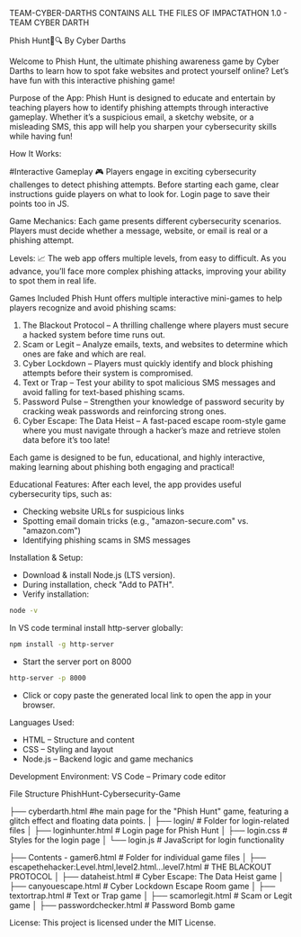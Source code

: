 TEAM-CYBER-DARTHS
CONTAINS ALL THE FILES OF IMPACTATHON 1.0 - TEAM CYBER DARTH

Phish Hunt🎣🔍
By Cyber Darths

Welcome to Phish Hunt, the ultimate phishing awareness game by Cyber Darths to learn how to spot fake websites and protect yourself online? Let’s have fun with this interactive phishing game!

Purpose of the App:
Phish Hunt is designed to educate and entertain by teaching players how to identify phishing attempts through interactive gameplay. Whether it’s a suspicious email, a sketchy website, or a misleading SMS, this app will help you sharpen your cybersecurity skills while having fun!

How It Works:

#Interactive Gameplay 🎮
Players engage in exciting cybersecurity challenges to detect phishing attempts.
Before starting each game, clear instructions guide players on what to look for. Login page to save their points too in JS.

Game Mechanics:
Each game presents different cybersecurity scenarios.
Players must decide whether a message, website, or email is real or a phishing attempt.

Levels: 📈
The web app offers multiple levels, from easy to difficult.
As you advance, you’ll face more complex phishing attacks, improving your ability to spot them in real life.

Games Included
Phish Hunt offers multiple interactive mini-games to help players recognize and avoid phishing scams:
1. The Blackout Protocol – A thrilling challenge where players must secure a hacked system before time runs out.
2. Scam or Legit – Analyze emails, texts, and websites to determine which ones are fake and which are real.
3. Cyber Lockdown – Players must quickly identify and block phishing attempts before their system is compromised.
4. Text or Trap – Test your ability to spot malicious SMS messages and avoid falling for text-based phishing scams.
5. Password Pulse – Strengthen your knowledge of password security by cracking weak passwords and reinforcing strong ones.
6. Cyber Escape: The Data Heist – A fast-paced escape room-style game where you must navigate through a hacker’s maze and retrieve stolen data before it’s too late!

Each game is designed to be fun, educational, and highly interactive, making learning about phishing both engaging and practical!

Educational Features:
After each level, the app provides useful cybersecurity tips, such as:
* Checking website URLs for suspicious links
* Spotting email domain tricks (e.g., "amazon-secure.com" vs. "amazon.com")
* Identifying phishing scams in SMS messages

Installation & Setup:
* Download & install Node.js (LTS version).
* During installation, check "Add to PATH".
* Verify installation:
 ```sh
node -v
 ```
 In VS code terminal install http-server globally:
  ```sh
  npm install -g http-server
  ```
  * Start the server port on 8000
  ```sh
  http-server -p 8000
  ```
  * Click or copy paste the generated local link to open the app in your browser.

Languages Used:
* HTML – Structure and content
* CSS – Styling and layout
* Node.js – Backend logic and game mechanics

Development Environment:
VS Code – Primary code editor

File Structure
PhishHunt-Cybersecurity-Game

├── cyberdarth.html        #he main page for the "Phish Hunt" game, featuring a glitch effect and floating data points.
│
├── login/                         # Folder for login-related files
│   ├── loginhunter.html           # Login page for Phish Hunt
│   ├── login.css                  # Styles for the login page
│   └── login.js                   # JavaScript for login functionality

├── Contents - gamer6.html          # Folder for individual game files
│   ├── escapethehacker:Level.html,level2.html...level7.html # THE BLACKOUT PROTOCOL
│   ├── dataheist.html             # Cyber Escape: The Data Heist game
│   ├── canyouescape.html          # Cyber Lockdown Escape Room game
│   ├── textortrap.html            # Text or Trap game
│   ├── scamorlegit.html           # Scam or Legit game
│   ├── passwordchecker.html       # Password Bomb game


License:
This project is licensed under the MIT License.
